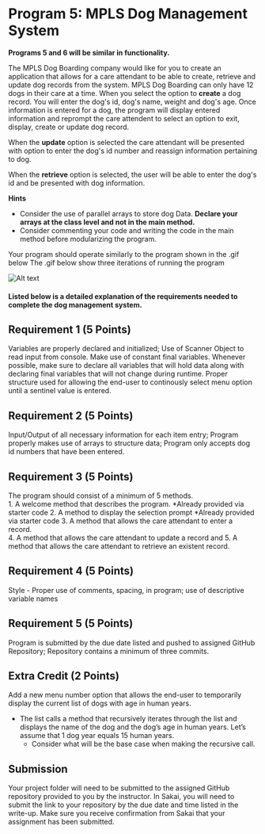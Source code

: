 # Program 5: MPLS Dog Management System
**Programs 5 and 6 will be similar in functionality.**

The MPLS Dog Boarding company would like for you to create an application that allows for a care attendant to be able 
to create, retrieve and update dog records from the system. MPLS Dog Boarding can only have 12 dogs in their care at a time. When you select the option to **create** a dog record.  You will 
enter the dog's id, dog's name, weight and dog's age.  Once information is entered for a dog, the program will display
entered information and reprompt the care attendent to select an option to exit, display, create or update dog record.  

When the **update** option is selected the care attendant will be presented with option to enter the dog's id number and reassign information
pertaining to dog.  

When the **retrieve** option is selected, the user will be able to enter the dog's id and be presented
with dog information.

**Hints**
- Consider the use of parallel arrays to store dog Data.  **Declare your arrays at the class level and not in the main method.**
- Consider commenting your code and writing the code in the main method before modularizing the program.

Your program should operate similarly to the program shown in the .gif below The .gif below show three iterations of running the program

![Alt text](https://instructorc.github.io/site/slides/java/images/methods/sample_output_prog5.gif "Program 5 Execution Example")



#### Listed below is a detailed explanation of the requirements needed to complete the dog management system.  

## Requirement 1 (5 Points) 
Variables are properly declared and initialized; Use of Scanner Object to read input from console. Make use of constant final variables. 
Whenever possible, make sure to declare all variables that will hold data along with declaring final variables that will not change during runtime.
Proper structure used for allowing the end-user to continously select menu option until a sentinel value is entered.

## Requirement 2 (5 Points) 
Input/Output of all necessary information for each item entry; Program properly makes use of arrays to structure data;
Program only accepts dog id numbers that have been entered.

## Requirement 3 (5 Points) 
The program should consist of a minimum of 5 methods.  
    1. A welcome method that describes the program.  *Already provided via starter code
    2. A method to display the selection prompt *Already provided via starter code
    3. A method that allows the care attendant to enter a record.  
    4. A method that allows the care attendant to update a record and 
    5. A method that allows the care attendant to retrieve an existent record.

## Requirement 4 (5 Points) 
Style - Proper use of comments, spacing, in program; use of descriptive variable names

## Requirement 5 (5 Points) 
Program is submitted by the due date listed and pushed to assigned GitHub Repository; Repository contains a minimum of three commits.

## Extra Credit (2 Points)
Add a new menu number option that allows the end-user to temporarily display the current list of dogs with age in human years. 
 - The list calls a method that recursively iterates through the list and displays the name of the dog and the dog’s age in human years.  Let’s assume that 1 dog year equals 15 human years.
    - Consider what will be the base case when making the recursive call.



## Submission
Your project folder will need to be submitted to the assigned GitHub repository provided to you by the instructor. In Sakai, you will need to submit the link to your repository by the due date and time listed in the write-up. Make sure you receive confirmation from Sakai that your assignment has been submitted.

